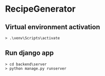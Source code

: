 # RecipeGenerator

## Virtual environment activation
```
> .\venv\Scripts\activate
```
## Run django app
```
> cd backend\server
> python manage.py runserver
```
